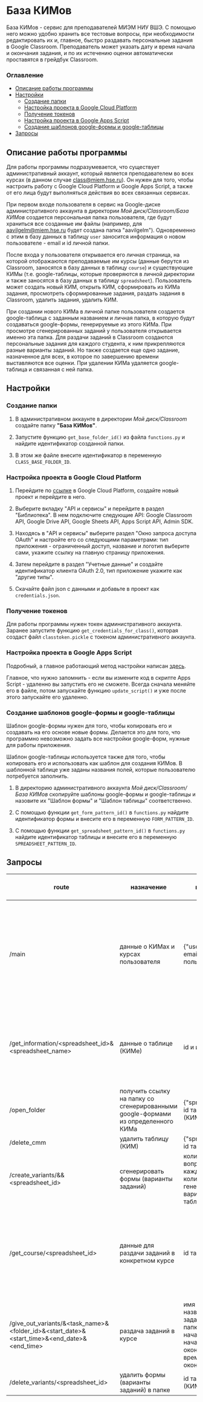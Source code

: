 # База КИМов

База КИМов - сервис для преподавателей МИЭМ НИУ ВШЭ. С помощью него можно удобно хранить все тестовые вопросы, при необходимости редактировать их и, главное, быстро раздавать персональные задания в Google Classroom. Преподаватель может указать дату и время начала и окончания задания, и по их истечению оценки автоматически проставятся в грейдбук Classroom.

### Оглавление
* [Описание работы программы](#описание-работы-программы)
* [Настройки](#настройки)
  * [Создание папки](#создание-папки)
  * [Настройка проекта в Google Cloud Platform](#настройка-проекта-в-google-cloud-platform)
  * [Получение токенов](#получение-токенов)
  * [Настройка проекта в Google Apps Script](#настройка-проекта-в-google-apps-script)
  * [Создание шаблонов google-формы и google-таблицы](#создание-шаблонов-google-формы-и-google-таблицы)
* [Запросы](#запросы)


## Описание работы программы
Для работы программы подразумевается, что существует административный аккаунт, который является преподавателем во всех курсах (в данном случае class@miem.hse.ru). Он нужен для того, чтобы настроить работу с Google Cloud Platform и Google Apps Script,
а также от его лица будут выполняться действия во всех связанных сервисах.

При первом входе пользователя в сервис на Google-диске административного аккаунта в директории *Мой диск/Classroom/База КИМов* создается персональная папка пользователя, где будут храниться все созданные им файлы (например, для aavilgelm@miem.hse.ru будет создана папка "aavilgelm"). Одновременно с этим в базу данных в таблицу `user` заносится информация о новом пользователе - email и id личной папки. 

После входа у пользователя открывается его личная страница, на которой отображаются преподаваемые им курсы (данные берутся из Сlassroom, заносятся в базу данных в таблицу `course`) и существующие КИМы (т.е. google-таблицы, которые проверяются в личной директории и также заносятся в базу данных в таблицу `spreadsheet`). Пользователь может создать новый КИМ, открыть КИМ, сформировать из КИМа задания, просмотреть сформированные задания, раздать задания в Classroom, удалить задания, удалить КИМ.

При создании нового КИМа в личной папке пользователя создается google-таблица с заданным названием и личная папка, в которую будут создаваться google-формы, генерируемые из этого КИМа. При просмотре сгенерированных заданий у пользователя открывается именно эта папка. Для раздачи заданий в Classroom создаются персональные задания для каждого студента, к ним прикрепляются разные варианты заданий. Но также создается еще одно задание, назначенное для всех, в которое по завершению времени выставляются все оценки. При удалении КИМа удаляется google-таблица и связанная с ней папка.


## Настройки

### Создание папки
1. В административном аккаунте в директории *Мой диск/Classroom* создайте папку **"База КИМов"**.

2. Запустите функцию `get_base_folder_id()` из файла `functions.py` и найдите идентификатор созданной папки.

3. В этом же файле внесите идентификатор в переменную `CLASS_BASE_FOLDER_ID`.


### Настройка проекта в Google Cloud Platform
1. Перейдите по [ссылке](https://console.cloud.google.com/home/) в Google Cloud Platform, создайте новый проект и перейдите в него.

2. Выберите вкладку "API и сервисы" и перейдите в раздел "Библиотека". В нем подключите следующие API: Google Classroom API, Google Drive API, Google Sheets API, Apps Script API, Admin SDK. 

3. Находясь в "API и сервисы" выберите раздел "Окно запроса доступа OAuth" и настройте его со следующими параметрами: тип приложения - ограниченный доступ, название и логотип выберите сами, укажите ссылку на главную страницу приложения. 

4. Затем перейдите в раздел "Учетные данные" и создайте идентификатор клиента OAuth 2.0, тип приложение укажите как "другие типы". 

5. Скачайте файл json с данными и добавьте в проект как `credentials.json`.   


### Получение токенов
Для работы программы нужен токен административного аккаунта. Заранее запустите функцию `get_credentials_for_class()`, которая создаст файл `classtoken.pickle` с токеном административного аккаунта.


### Настройка проекта в Google Apps Script
Подробный, а главное работающий метод настройки написан [здесь](https://habr.com/ru/post/485898/).

Главное, что нужно запомнить - если вы измените код в скрипте Apps Script - удаленно вы запустить его не сможете. Всегда сначала меняйте его в файле, потом запускайте функцию `update_script()` и уже после этого запускайте его удаленно.


### Создание шаблонов google-формы и google-таблицы
Шаблон google-формы нужен для того, чтобы копировать его и создавать на его основе новые формы. Делается это для того, что программно невозможно задать все настройки google-форм, нужные для работы приложения.

Шаблон google-таблицы используется также для того, чтобы копировать его и использовать как шаблон для создания КИМов. В шаблонной таблице уже заданы названия полей, которые пользователю потребуется заполнить.

1. В директорию административного аккаунта *Мой диск/Classroom/База КИМов* скопируйте шаблоны google-формы и google-таблицы и назовите их "Шаблон формы" и "Шаблон таблицы" соответственно. 

2. С помощью функции `get_form_pattern_id()` в `functions.py` найдите идентификатор формы и внесите его в переменную `FORM_PATTERN_ID`. 

3. С помощью функции `get_spreadsheet_pattern_id()` в `functions.py` найдите идентификатор таблицы и внесите его в переменную `SPREADSHEET_PATTERN_ID`. 


## Запросы

route | назначение | формат входных данных | формат выходных данных
--- | --- | --- | ---
/main | данные о КИМах и курсах пользователя | {"user_email": email пользователя} | {"courses": [{"courseId": id курса, "courseName": имя курса, "courseUrl": ссылка на курс}], "cmms": [{"spreadsheetId": id таблицы (КИМа), "spreadsheetName": имя таблицы, "spreadsheetUrl": ссылка на таблицу}]}
/get_information/<spreadsheet_id>&<spreadsheet_name> | данные о таблице (КИМе) | id и имя таблицы | {"spreadsheetId": id таблицы, "spreadsheetName": имя таблицы, "spreadsheetInfo": [{"title": название листа таблицы, "questionsAmount": количество вопросов в листе}]}
/open_folder | получить ссылку на папку со сгенерированными google-формами из определенного КИМа | {"spreadsheetId": id таблицы (КИМа)} | {"url": ссылка}
/delete_cmm | удалить таблицу (КИМ) | {"spreadsheetId": id таблицы} | -
/create_variants/<questions>&<amount>&<spreadsheet_id> | сгенерировать формы (варианты заданий) | количество вопросов из каждого листа, количество генерируемых вариантов, id таблицы (КИМа) | -
/get_course/<spreadsheet_id> | данные для раздачи заданий в конкретном курсе | id таблицы | {"spreadsheetName": имя таблицы, "folderId": id папки, где лежат сгенерированные формы (задания), "courses": [{"courseId": id курса, "courseName": имя курса, "courseUrl": ссылка на курс}]}
/give_out_variants/<course>&<task_name>&<folder_id>&<start_date>&<start_time>&<end_date>&<end_time> | раздача заданий в курсе | имя курса, название задания, id папки, дата начала, время начала, дата окончания, время окончания | -
/delete_variants/<spreadsheet_id> | удалить формы (варианты заданий) в папке | id таблицы (КИМа) | -

